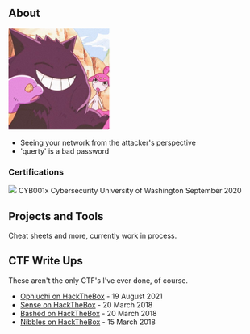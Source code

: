 ## About

<img src="img/cute-gengar.jpg" width="200">

- Seeing your network from the attacker's perspective
- 'querty' is a bad password

### Certifications
<img src="https://cdn.freelogovectors.net/wp-content/uploads/2014/01/UW_Logo_University_of_Washington.jpg" width="40"> CYB001x Cybersecurity
University of Washington
September 2020

## Projects and Tools

Cheat sheets and more, currently work in process.

## CTF Write Ups

These aren't the only CTF's I've ever done, of course.

* [Ophiuchi on HackTheBox](CTF-Writeups/Ophiuchi-HTB.md) - 19 August 2021
* [Sense on HackTheBox](CTF-Writeups/Sense-HTB.md) - 20 March 2018
* [Bashed on HackTheBox](CTF-Writeups/Bashed-HTB.md) - 20 March 2018
* [Nibbles on HackTheBox](CTF-Writeups/Nibbles-HTB.md) - 15 March 2018
